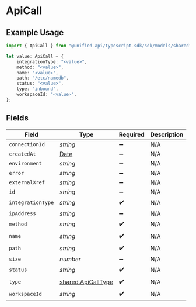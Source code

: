 # ApiCall

## Example Usage

```typescript
import { ApiCall } from "@unified-api/typescript-sdk/sdk/models/shared";

let value: ApiCall = {
    integrationType: "<value>",
    method: "<value>",
    name: "<value>",
    path: "/etc/namedb",
    status: "<value>",
    type: "inbound",
    workspaceId: "<value>",
};
```

## Fields

| Field                                                                                         | Type                                                                                          | Required                                                                                      | Description                                                                                   |
| --------------------------------------------------------------------------------------------- | --------------------------------------------------------------------------------------------- | --------------------------------------------------------------------------------------------- | --------------------------------------------------------------------------------------------- |
| `connectionId`                                                                                | *string*                                                                                      | :heavy_minus_sign:                                                                            | N/A                                                                                           |
| `createdAt`                                                                                   | [Date](https://developer.mozilla.org/en-US/docs/Web/JavaScript/Reference/Global_Objects/Date) | :heavy_minus_sign:                                                                            | N/A                                                                                           |
| `environment`                                                                                 | *string*                                                                                      | :heavy_minus_sign:                                                                            | N/A                                                                                           |
| `error`                                                                                       | *string*                                                                                      | :heavy_minus_sign:                                                                            | N/A                                                                                           |
| `externalXref`                                                                                | *string*                                                                                      | :heavy_minus_sign:                                                                            | N/A                                                                                           |
| `id`                                                                                          | *string*                                                                                      | :heavy_minus_sign:                                                                            | N/A                                                                                           |
| `integrationType`                                                                             | *string*                                                                                      | :heavy_check_mark:                                                                            | N/A                                                                                           |
| `ipAddress`                                                                                   | *string*                                                                                      | :heavy_minus_sign:                                                                            | N/A                                                                                           |
| `method`                                                                                      | *string*                                                                                      | :heavy_check_mark:                                                                            | N/A                                                                                           |
| `name`                                                                                        | *string*                                                                                      | :heavy_check_mark:                                                                            | N/A                                                                                           |
| `path`                                                                                        | *string*                                                                                      | :heavy_check_mark:                                                                            | N/A                                                                                           |
| `size`                                                                                        | *number*                                                                                      | :heavy_minus_sign:                                                                            | N/A                                                                                           |
| `status`                                                                                      | *string*                                                                                      | :heavy_check_mark:                                                                            | N/A                                                                                           |
| `type`                                                                                        | [shared.ApiCallType](../../../sdk/models/shared/apicalltype.md)                               | :heavy_check_mark:                                                                            | N/A                                                                                           |
| `workspaceId`                                                                                 | *string*                                                                                      | :heavy_check_mark:                                                                            | N/A                                                                                           |